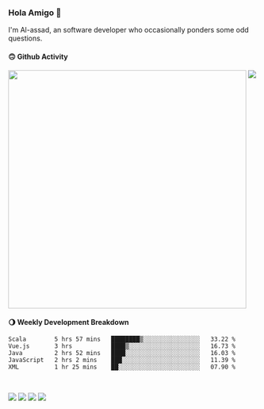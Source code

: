 ### Hola Amigo 🤣   

I'm Al-assad, an software developer who occasionally ponders some odd questions.  
 
#### 🙃 Github Activity 
<div>
  <img src="https://github-readme-stats.vercel.app/api?username=al-assad&show_icons=true" align="top" style="display: inline-block;" width="480"/>
  <img src="https://github-readme-stats.vercel.app/api/top-langs/?username=al-assad&hide=css,html&langs_count=8&layout=compact" align="top" style="display: inline-block;"/>
</div>

#### 🌖 Weekly Development Breakdown
<!--START_SECTION:waka-->
```text
Scala        5 hrs 57 mins   ████████▒░░░░░░░░░░░░░░░░   33.22 % 
Vue.js       3 hrs           ████▒░░░░░░░░░░░░░░░░░░░░   16.73 % 
Java         2 hrs 52 mins   ████░░░░░░░░░░░░░░░░░░░░░   16.03 % 
JavaScript   2 hrs 2 mins    ███░░░░░░░░░░░░░░░░░░░░░░   11.39 % 
XML          1 hr 25 mins    ██░░░░░░░░░░░░░░░░░░░░░░░   07.90 % 
```
<!--END_SECTION:waka-->

<br>

<a href="https://twitter.com/Alassad_dev"><img src="https://img.shields.io/badge/Twitter-@Alassad__dev-blue?style=flat&logo=twitter" /></a>
<a href="https://t.me/alassad_dev"><img src="https://img.shields.io/badge/Telegram-@alassad__dev-orange?style=flat&logo=telegram" /></a>
<a href="https://yulinying.notion.site"><img src="https://img.shields.io/badge/Notion-Al--assad's_Blog-red?style=flat&logo=notion" /></a>
<a href="https://yulinying.notion.site/Notes-0dbfb98e35034fd5ba4a21cea8006145"><img src="https://img.shields.io/badge/Notion-Al--assad's_Note-yellow?style=flat&logo=notion" /></a>

